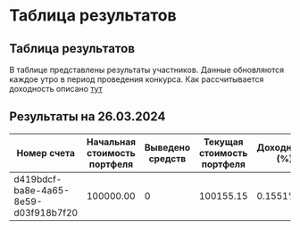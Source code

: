 # Таблица результатов  
## Таблица результатов  
В таблице представлены результаты участников. Данные обновляются каждое утро в период проведения конкурса. Как рассчитывается доходность описано [тут](/2024/calc)  
## Результаты на 26.03.2024  
| Номер счета | Начальная стоимость портфеля | Выведено средств | Текущая стоимость портфеля | Доходность (%) |
|-----|-----|-----|-----|-----|
| d419bdcf-ba8e-4a65-8e59-d03f918b7f20 | 100000.00 | 0 | 100155.15 | 0.1551% |
